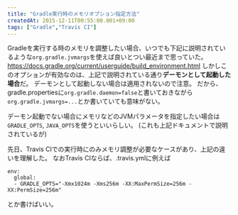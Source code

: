 ```yaml
---
title: "Gradle実行時のメモリオプション指定方法"
createdAt: 2015-12-11T00:55:00.001+09:00
tags: ["Gradle","Travis CI"]
---
```

Gradleを実行する時のメモリを調整したい場合、いつでも下記に説明されているような`org.gradle.jvmargs`を使えば良いとつい最近まで思っていた。
https://docs.gradle.org/current/userguide/build_environment.html
しかしこのオプションが有効なのは、上記で説明されている通り**デーモンとして起動した場合**だ。
デーモンとして起動しない場合は適用されないので注意。
だから、gradle.propertiesに`org.gradle.daemon=false`と書いておきながら`org.gradle.jvmargs=...`とか書いていても意味がない。

デーモン起動でない場合にメモリなどのJVMパラメータを指定したい場合は`GRADLE_OPTS`, `JAVA_OPTS`を使うといいらしい。
(これも上記ドキュメントで説明されているが)

先日、Travis CIでの実行時にのみメモリ調整が必要なケースがあり、上記の違いを理解した。
なおTravis CIならば、.travis.ymlに例えば

```
env:
  global:
  - GRADLE_OPTS="-Xmx1024m -Xms256m -XX:MaxPermSize=256m -XX:PermSize=256m"
```

とか書けばいい。
